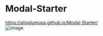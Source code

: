# Modal-Starter

https://alioglumusa.github.io/Modal-Starter/
<br />
![image](https://user-images.githubusercontent.com/109859611/206786981-0a4dc296-9151-406c-85f1-19d274754a2a.png)
